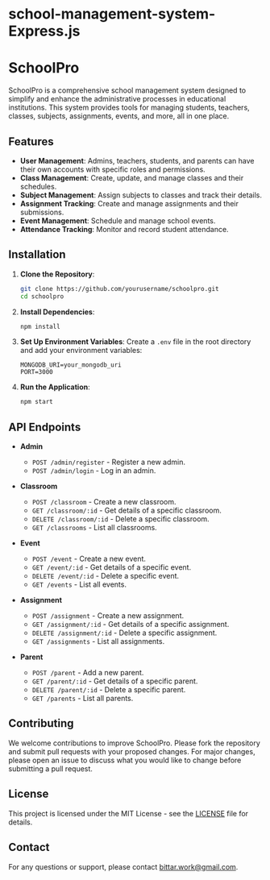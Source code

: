 # school-management-system-Express.js

# SchoolPro

SchoolPro is a comprehensive school management system designed to simplify and enhance the administrative processes in educational institutions. This system provides tools for managing students, teachers, classes, subjects, assignments, events, and more, all in one place.

## Features

- **User Management**: Admins, teachers, students, and parents can have their own accounts with specific roles and permissions.
- **Class Management**: Create, update, and manage classes and their schedules.
- **Subject Management**: Assign subjects to classes and track their details.
- **Assignment Tracking**: Create and manage assignments and their submissions.
- **Event Management**: Schedule and manage school events.
- **Attendance Tracking**: Monitor and record student attendance.

## Installation

1. **Clone the Repository**:

   ```bash
   git clone https://github.com/yourusername/schoolpro.git
   cd schoolpro
   ```

2. **Install Dependencies**:

   ```bash
   npm install
   ```

3. **Set Up Environment Variables**:
   Create a `.env` file in the root directory and add your environment variables:

   ```env
   MONGODB_URI=your_mongodb_uri
   PORT=3000
   ```

4. **Run the Application**:
   ```bash
   npm start
   ```

## API Endpoints

- **Admin**

  - `POST /admin/register` - Register a new admin.
  - `POST /admin/login` - Log in an admin.

- **Classroom**

  - `POST /classroom` - Create a new classroom.
  - `GET /classroom/:id` - Get details of a specific classroom.
  - `DELETE /classroom/:id` - Delete a specific classroom.
  - `GET /classrooms` - List all classrooms.

- **Event**

  - `POST /event` - Create a new event.
  - `GET /event/:id` - Get details of a specific event.
  - `DELETE /event/:id` - Delete a specific event.
  - `GET /events` - List all events.

- **Assignment**

  - `POST /assignment` - Create a new assignment.
  - `GET /assignment/:id` - Get details of a specific assignment.
  - `DELETE /assignment/:id` - Delete a specific assignment.
  - `GET /assignments` - List all assignments.

- **Parent**
  - `POST /parent` - Add a new parent.
  - `GET /parent/:id` - Get details of a specific parent.
  - `DELETE /parent/:id` - Delete a specific parent.
  - `GET /parents` - List all parents.

## Contributing

We welcome contributions to improve SchoolPro. Please fork the repository and submit pull requests with your proposed changes. For major changes, please open an issue to discuss what you would like to change before submitting a pull request.

## License

This project is licensed under the MIT License - see the [LICENSE](LICENSE) file for details.

## Contact

For any questions or support, please contact [bittar.work@gmail.com](mailto:bittar.work@gmail.com).
